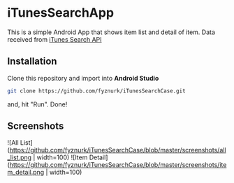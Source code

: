 # iTunesSearchApp

This is a simple Android App that shows item list and detail of item. Data received from [iTunes Search API](https://affiliate.itunes.apple.com/resources/documentation/itunes-store-web-service-search-api)

## Installation

Clone this repository and import into **Android Studio**
```bash
git clone https://github.com/fyznurk/iTunesSearchCase.git
```
and, hit "Run". Done!

## Screenshots
![All List](https://github.com/fyznurk/iTunesSearchCase/blob/master/screenshots/all_list.png | width=100)
![Item Detail](https://github.com/fyznurk/iTunesSearchCase/blob/master/screenshots/item_detail.png | width=100)
